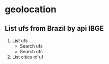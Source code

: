 # geolocation

## List ufs from Brazil by api IBGE

1. List ufs
    - Search ufs
    - Search ufs
2. List cities of uf